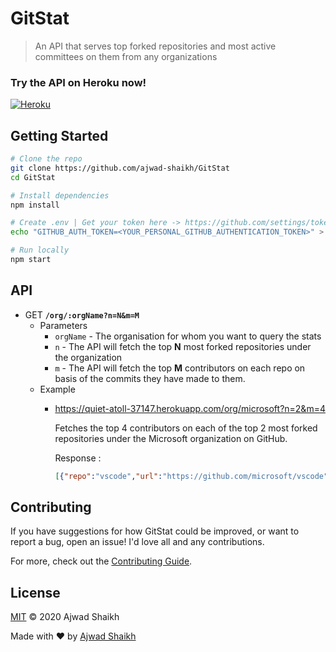 # GitStat

> An API that serves top forked repositories and most active committees on them from any organizations

### Try the API on Heroku now!

[![Heroku](https://heroku-badge.herokuapp.com/?app=quiet-atoll-37147&root=org/microsoft?n=1&m=1)](https://quiet-atoll-37147.herokuapp.com/org/microsoft?n=1&m=1)

## Getting Started

```sh
# Clone the repo
git clone https://github.com/ajwad-shaikh/GitStat
cd GitStat

# Install dependencies
npm install

# Create .env | Get your token here -> https://github.com/settings/tokens
echo "GITHUB_AUTH_TOKEN=<YOUR_PERSONAL_GITHUB_AUTHENTICATION_TOKEN>" > .env

# Run locally
npm start
```

## API 

- GET **`/org/:orgName?n=N&m=M`**
    - Parameters
        - `orgName` - The organisation for whom you want to query the stats
        - `n` - The API will fetch the top **N** most forked repositories under the organization
        - `m` - The API will fetch the top **M** contributors on each repo on basis of the commits they have made to them.
    - Example
        - https://quiet-atoll-37147.herokuapp.com/org/microsoft?n=2&m=4
        
            Fetches the top 4 contributors on each of the top 2 most forked repositories under the Microsoft organization on GitHub.
            
            Response :
            ```json
            [{"repo":"vscode","url":"https://github.com/microsoft/vscode","forks":16928,"contributors":[{"user":"bpasero","url":"https://github.com/bpasero","contributions":8972},{"user":"joaomoreno","url":"https://github.com/joaomoreno","contributions":7474},{"user":"jrieken","url":"https://github.com/jrieken","contributions":7296},{"user":"mjbvz","url":"https://github.com/mjbvz","contributions":5429}]},{"repo":"TypeScript","url":"https://github.com/microsoft/TypeScript","forks":8759,"contributors":[{"user":"ahejlsberg","url":"https://github.com/ahejlsberg","contributions":3629},{"user":"sheetalkamat","url":"https://github.com/sheetalkamat","contributions":2551},{"user":"mhegazy","url":"https://github.com/mhegazy","contributions":2308},{"user":"DanielRosenwasser","url":"https://github.com/DanielRosenwasser","contributions":2240}]}]
            ```

## Contributing

If you have suggestions for how GitStat could be improved, or want to report a bug, open an issue! I'd love all and any contributions.

For more, check out the [Contributing Guide](CONTRIBUTING.md).

## License

[MIT](LICENSE) © 2020 Ajwad Shaikh

Made with :heart: by [Ajwad Shaikh](https://github.com/ajwad-shaikh)